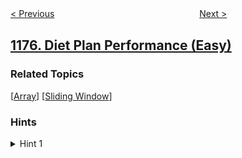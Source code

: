 <!--|This file generated by command(leetcode description); DO NOT EDIT.    |-->
<!--+----------------------------------------------------------------------+-->
<!--|@author    openset <openset.wang@gmail.com>                           |-->
<!--|@link      https://github.com/openset                                 |-->
<!--|@home      https://github.com/openset/leetcode                        |-->
<!--+----------------------------------------------------------------------+-->

[< Previous](../prime-arrangements "Prime Arrangements")
　　　　　　　　　　　　　　　　
[Next >](../can-make-palindrome-from-substring "Can Make Palindrome from Substring")

## [1176. Diet Plan Performance (Easy)](https://leetcode.com/problems/diet-plan-performance "健身计划评估")



### Related Topics
  [[Array](../../tag/array/README.md)]
  [[Sliding Window](../../tag/sliding-window/README.md)]

### Hints
<details>
<summary>Hint 1</summary>
Use sliding window technique (aka two pointers).
</details>
